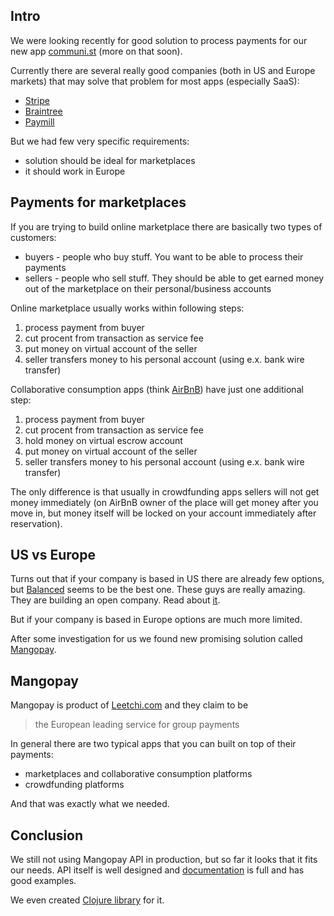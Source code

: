 <!--
name: Payments API for the collaborative consumption apps
description: Payments API for marketplaces/collaborative consumption apps in Europe
author: Anton Podviaznikov
author_email: anton@hashobject.com
author_url: http://twitter.com/podviaznikov
author_github: podviaznikov
author_twitter: podviaznikov
author_avatar: /images/anton-avatar.png
location: Nicaragua, Leon
date_created: 2013-07-18
date_modified: 2013-07-18
date_published: 2013-07-19
headline:
in_language: en
keywords: payments, marketplaces, collaborative consuption, web apps,clojure, mangopay
discussion_url: https://github.com/hashobject/blog.hashobject.com/issues/4
canonical_url: http://blog.hashobject.com/payments-api-for-collaborative-consumption-apps
-->
## Intro

We were looking recently for good solution to process payments for
our new app [communi.st](http://communi.st) (more on that soon).

Currently there are several really good companies (both in US and Europe markets) that
may solve that problem for most apps (especially SaaS):

  * [Stripe](https://stripe.com/)
  * [Braintree](https://www.braintreepayments.com/)
  * [Paymill](http://paymill.com/)


But we had few very specific requirements:

  * solution should be ideal for marketplaces
  * it should work in Europe


## Payments for marketplaces


If you are trying to build online marketplace there are basically two types of customers:

  * buyers - people who buy stuff. You want to be able to process their payments
  * sellers - people who sell stuff. They should be able to get earned money out of the marketplace on their personal/business accounts

Online marketplace usually works within following steps:

  1. process payment from buyer
  2. cut procent from transaction as service fee
  3. put money on virtual account of the seller
  4. seller transfers money to his personal account (using e.x. bank wire transfer)


Collaborative consumption apps (think [AirBnB](http://airbnb.com)) have just one additional step:

  1. process payment from buyer
  2. cut procent from transaction as service fee
  3. hold money on virtual escrow account
  4. put money on virtual account of the seller
  5. seller transfers money to his personal account (using e.x. bank wire transfer)

The only difference is that usually in crowdfunding apps sellers will not get money immediately
(on AirBnB owner of the place will get money after you move in, but money itself will be locked on your account
immediately after reservation).



## US vs Europe

Turns out that if your company is based in US there are already few options,
but [Balanced](https://www.balancedpayments.com/) seems to be the best one.
These guys are really amazing. They are building an open company.
Read about [it](http://www.fastcolabs.com/3008944/open-company/why-i-made-my-payments-startup-an-open-company).


But if your company is based in Europe options are much more limited.

After some investigation for us we found new promising solution called [Mangopay](http://www.mangopay.com/).

## Mangopay

Mangopay is product of [Leetchi.com](http://leetchi.com) and they claim to be
>the European leading service for group payments

In general there are two typical apps that you can built on top of their payments:

  * marketplaces and collaborative consumption platforms
  * crowdfunding platforms

And that was exactly what we needed.


## Conclusion

We still not using Mangopay API in production, but so far it looks that it fits our needs.
API itself is well designed and [documentation](http://www.mangopay.com/api-references/)
is full and has good examples.

We even created [Clojure library](http://os.hashobject.com/mangopay/) for it.
